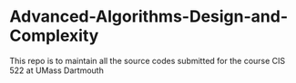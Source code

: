 # Advanced-Algorithms-Design-and-Complexity
This repo is to maintain all the source codes submitted for the course CIS 522 at UMass Dartmouth
